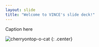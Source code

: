```yaml
---
layout: slide
title: "Welcome to VINCE's slide deck!"
---
```


Caption here

![cherryontop-o-cat](https://octodex.github.com/images/cherryontop-o-cat.png)
{: .center}
